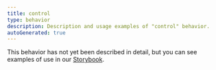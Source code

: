 ```yaml
---
title: control
type: behavior
description: Description and usage examples of "control" behavior.
autoGenerated: true
---
```


This behavior has not yet been described in detail, but you can see examples of use in our [Storybook](/storybook).